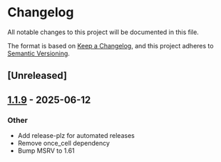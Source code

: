 # Changelog

All notable changes to this project will be documented in this file.

The format is based on [Keep a Changelog](https://keepachangelog.com/en/1.0.0/),
and this project adheres to [Semantic Versioning](https://semver.org/spec/v2.0.0.html).

## [Unreleased]

## [1.1.9](https://github.com/Amanieu/thread_local-rs/compare/v1.1.8...v1.1.9) - 2025-06-12

### Other

- Add release-plz for automated releases
- Remove once_cell dependency
- Bump MSRV to 1.61
